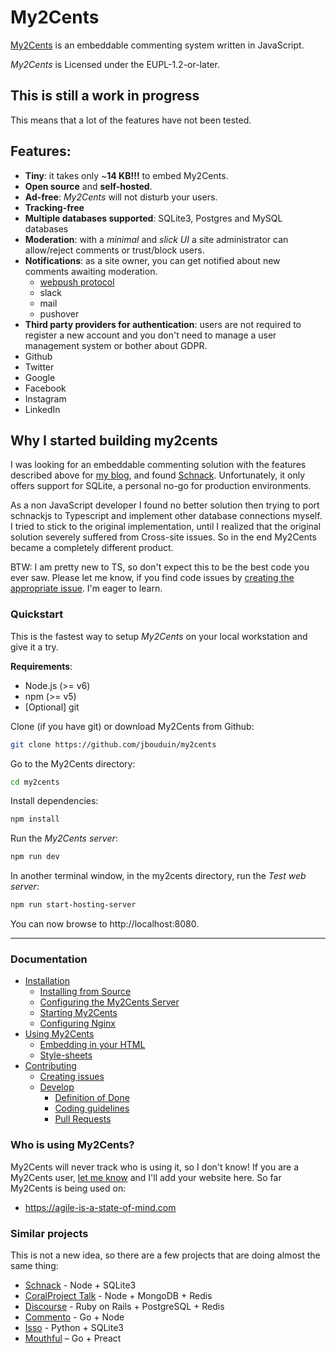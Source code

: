 # My2Cents
[My2Cents](https://en.wikipedia.org/wiki/My_two_cents) is an embeddable commenting system written in JavaScript.

*My2Cents* is Licensed under the EUPL-1.2-or-later.

## This is still a work in progress
This means that a lot of the features have not been tested.

## Features:
- **Tiny**: it takes only ~**14 KB!!!** to embed My2Cents.
- **Open source** and **self-hosted**.
- **Ad-free**: *My2Cents* will not disturb your users.
- **Tracking-free**
- **Multiple databases supported**: SQLite3, Postgres and MySQL databases
- **Moderation**: with a *minimal* and *slick UI* a site administrator can allow/reject comments or trust/block users.
- **Notifications**: as a site owner, you can get notified about new comments awaiting moderation.
  - [webpush protocol](https://tools.ietf.org/html/draft-ietf-webpush-protocol-12)
  - slack
  - mail
  - pushover
- **Third party providers for authentication**: users are not required to register a new account and you don't need to manage a user management system or bother about GDPR.
 - Github
 - Twitter
 - Google
 - Facebook
 - Instagram
 - LinkedIn

## Why I started building my2cents
I was looking for an embeddable commenting solution with the features described above for [my blog](https://agile-is-a-state-of-mind), and found [Schnack](https://schnack.cool/). Unfortunately, it only offers support for SQLite, a personal no-go for production environments.

As a non JavaScript developer I found no better solution then trying to port schnackjs to Typescript and implement other database connections myself. I tried to stick to the original implementation, until I realized that the original solution severely suffered from Cross-site issues. So in the end My2Cents became a completely different product.

BTW: I am pretty new to TS, so don't expect this to be the best code you ever saw. Please let me know, if you find code issues by [creating the appropriate issue](https://github.com/jbouduin/my2cents/issues). I'm eager to learn.

### Quickstart

This is the fastest way to setup *My2Cents* on your local workstation and give it a try.

**Requirements**:
- Node.js (>= v6)
- npm (>= v5)
- [Optional] git

Clone (if you have git) or download My2Cents from Github:

```bash
git clone https://github.com/jbouduin/my2cents
```

Go to the My2Cents directory:
```bash
cd my2cents
```

Install dependencies:
```bash
npm install
```

Run the *My2Cents server*:
```bash
npm run dev
```

In another terminal window, in the my2cents directory, run the *Test web server*:
```bash
npm run start-hosting-server
```

You can now browse to http://localhost:8080.

---

### Documentation
- [Installation](/docs/installation/installation.md)
  - [Installing from Source](/docs/installation/from-source.md)
  - [Configuring the My2Cents Server](/docs/installation/configuration.md)
  - [Starting My2Cents](/docs/installation/starting.md)
  - [Configuring Nginx](/docs/installation/nginx.md)
- [Using My2Cents](/docs/using-my2cents)
  - [Embedding in your HTML](/docs/using-my2cents/embedding.md)
  - [Style-sheets](/docs/using-my2cents/style-sheets.md)
- [Contributing](/docs/contributing/contributing.md)
  - [Creating issues](/docs/contributing/creating-issues.md)
  - [Develop](/docs/contributing/develop.md)
    - [Definition of Done](/docs/contributing/definition-of-done.md)
    - [Coding guidelines](/docs/contributing/coding-guidelines.md)
    - [Pull Requests](/docs/contributing/pull-requests.md)

### Who is using My2Cents?

My2Cents will never track who is using it, so I don't know! If you are a My2Cents user, [let me know](https://twitter.com/agile_state) and I'll add your website here. So far My2Cents is being used on:

- https://agile-is-a-state-of-mind.com

### Similar projects

This is not a new idea, so there are a few projects that are doing almost the same thing:

- [Schnack](https://github.com/jbouduin/schnack) - Node + SQLite3
- [CoralProject Talk](https://github.com/coralproject/talk) - Node + MongoDB + Redis
- [Discourse](https://github.com/discourse/discourse) - Ruby on Rails + PostgreSQL + Redis
- [Commento](https://github.com/adtac/commento) - Go + Node
- [Isso](https://github.com/posativ/isso/) - Python + SQLite3
- [Mouthful](https://mouthful.dizzy.zone) – Go + Preact

